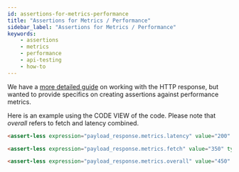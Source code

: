 ```yaml
---
id: assertions-for-metrics-performance
title: "Assertions for Metrics / Performance"
sidebar_label: "Assertions for Metrics / Performance"
keywords:
    - assertions
    - metrics
    - performance
    - api-testing
    - how-to
---
```



We have a [more detailed guide](/api-testing/learn-more/working-with-the-response-object) on working with the HTTP response, but wanted to provide specifics on creating assertions against performance metrics.

Here is an example using the CODE VIEW of the code. Please note that _overall_ refers to fetch and latency combined.

```html
<assert-less expression="payload_response.metrics.latency" value="200" type="integer"/>
```
```html
<assert-less expression="payload_response.metrics.fetch" value="350" type="integer"/>
```
```html
<assert-less expression="payload_response.metrics.overall" value="450" type="integer"/>
```